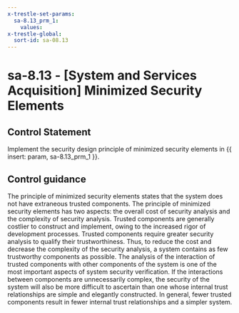 ```yaml
---
x-trestle-set-params:
  sa-8.13_prm_1:
    values:
x-trestle-global:
  sort-id: sa-08.13
---
```


# sa-8.13 - \[System and Services Acquisition\] Minimized Security Elements

## Control Statement

Implement the security design principle of minimized security elements in {{ insert: param, sa-8.13_prm_1 }}.

## Control guidance

The principle of minimized security elements states that the system does not have extraneous trusted components. The principle of minimized security elements has two aspects: the overall cost of security analysis and the complexity of security analysis. Trusted components are generally costlier to construct and implement, owing to the increased rigor of development processes. Trusted components require greater security analysis to qualify their trustworthiness. Thus, to reduce the cost and decrease the complexity of the security analysis, a system contains as few trustworthy components as possible. The analysis of the interaction of trusted components with other components of the system is one of the most important aspects of system security verification. If the interactions between components are unnecessarily complex, the security of the system will also be more difficult to ascertain than one whose internal trust relationships are simple and elegantly constructed. In general, fewer trusted components result in fewer internal trust relationships and a simpler system.
